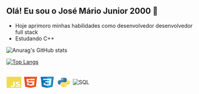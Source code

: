 ## Olá! Eu sou o José Mário Junior 2000 👋

- Hoje aprimoro minhas habilidades como desenvolvedor desenvolvedor full stack
- Estudando C++

![Anurag's GitHub stats](https://github-readme-stats.vercel.app/api?username=JoseMarioJunior2000&show_icons=true&theme=transparent)

[![Top Langs](https://github-readme-stats.vercel.app/api/top-langs/?username=JoseMarioJunior2000)](https://github.com/anuraghazra/github-readme-stats)


<div style="display: inline_block"><br>
  <img align="center" alt="Rafa-Js" height="30" width="40" src="https://raw.githubusercontent.com/devicons/devicon/master/icons/javascript/javascript-plain.svg">
  <img align="center" alt="HTML" height="30" width="40" src="https://raw.githubusercontent.com/devicons/devicon/master/icons/html5/html5-original.svg">
  <img align="center" alt="CSS" height="30" width="40" src="https://raw.githubusercontent.com/devicons/devicon/master/icons/css3/css3-original.svg">
  <img align="center" alt="Python" height="30" width="40" src="https://raw.githubusercontent.com/devicons/devicon/master/icons/python/python-original.svg">
  <img align="center" alt="SQL" height="30" width="40" src="https://user-images.githubusercontent.com/40461634/114240226-2f506580-9955-11eb-849b-e2a25117d681.png">
</div>
